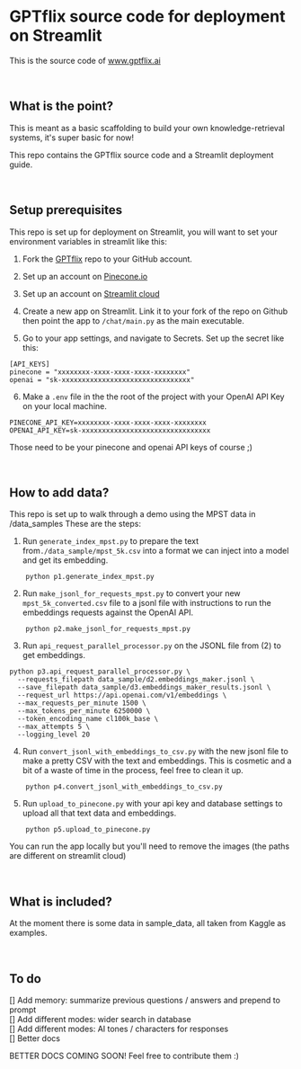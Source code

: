 # GPTflix source code for deployment on Streamlit

This is the source code of www.gptflix.ai

</br>

## What is the point?

This is meant as a basic scaffolding to build your own knowledge-retrieval systems, it's super basic for now! 

This repo contains the GPTflix source code and a Streamlit deployment guide.

</br>

## Setup prerequisites

This repo is set up for deployment on Streamlit, you will want to set your environment variables in streamlit like this:

1. Fork the [GPTflix](https://github.com/stephansturges/GPTflix/fork) repo to your GitHub account. 

2. Set up an account on [Pinecone.io](https://app.pinecone.io/)

3. Set up an account on [Streamlit cloud](https://share.streamlit.io/signup)

4. Create a new app on Streamlit. Link it to your fork of the repo on Github then point the app to `/chat/main.py` as the main executable.

5. Go to your app settings, and navigate to Secrets. Set up the secret like this:

[//]: # 

    [API_KEYS]
    pinecone = "xxxxxxxx-xxxx-xxxx-xxxx-xxxxxxxx"
    openai = "sk-xxxxxxxxxxxxxxxxxxxxxxxxxxxxxxxx"

6. Make a `.env` file in the the root of the project with your OpenAI API Key on your local machine.

[//]: # 

    PINECONE_API_KEY=xxxxxxxx-xxxx-xxxx-xxxx-xxxxxxxx
    OPENAI_API_KEY=sk-xxxxxxxxxxxxxxxxxxxxxxxxxxxxxxxx



Those need to be your pinecone and openai API keys of course ;)

</br>

## How to add data?
This repo is set up to walk through a demo using the MPST data in /data_samples
These are the steps:

1. Run `generate_index_mpst.py` to prepare the text from`./data_sample/mpst_5k.csv` into a format we can inject into a model and get its embedding.

[//]: # 

        python p1.generate_index_mpst.py

2. Run `make_jsonl_for_requests_mpst.py` to convert your new `mpst_5k_converted.csv` file to a jsonl file with instructions to run the embeddings requests against the OpenAI API.

[//]: # 

        python p2.make_jsonl_for_requests_mpst.py

3. Run `api_request_parallel_processor.py` on the JSONL file from (2) to get embeddings.

[//]: # 

    python p3.api_request_parallel_processor.py \
      --requests_filepath data_sample/d2.embeddings_maker.jsonl \
      --save_filepath data_sample/d3.embeddings_maker_results.jsonl \
      --request_url https://api.openai.com/v1/embeddings \
      --max_requests_per_minute 1500 \
      --max_tokens_per_minute 6250000 \
      --token_encoding_name cl100k_base \
      --max_attempts 5 \
      --logging_level 20

4. Run `convert_jsonl_with_embeddings_to_csv.py` with the new jsonl file to make a pretty CSV with the text and embeddings. This is cosmetic and a bit of a waste of time in the process, feel free to clean it up.

[//]: # 

        python p4.convert_jsonl_with_embeddings_to_csv.py

5. Run `upload_to_pinecone.py` with your api key and database settings to upload all that text data and embeddings.

[//]: # 

        python p5.upload_to_pinecone.py

You can run the app locally but you'll need to remove the images (the paths are different on streamlit cloud)

</br>

## What is included?

At the moment there is some data in sample_data, all taken from Kaggle as examples. 

</br>

## To do

[] Add memory: summarize previous questions / answers and prepend to prompt </br>
[] Add different modes: wider search in database </br>
[] Add different modes: AI tones / characters for responses </br>
[] Better docs </br>


BETTER DOCS COMING SOON! Feel free to contribute them :)
